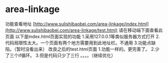 # area-linkage

功能查看地址 
[http://www.sulishibaobei.com/area-linkage/index.html](http://www.sulishibaobei.com/area-linkage/test.html) 
请在移动端下面查看此页面
以下是index.html页面实现的功能
     1.采用127.0.0.1等类似服务器方式打开
     2.代码局限性太大。一个页面有两个地方需要用到此地址栏。不通用
     3.功能点缺陷。（暂时没看出来）
改良之后的test.html页面
     1.功能一样的。更完善了。
     2.少了三个if循环。
     3.但是代码只少了三行 。。。。（继续优化）
     
     

